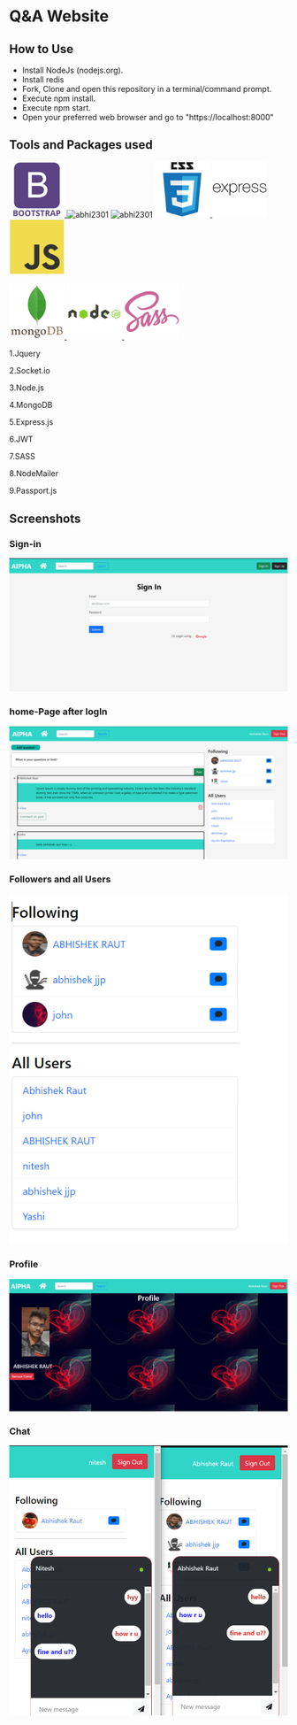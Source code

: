 # Q&A Website
## How to Use
<ul>
  <li>
      Install NodeJs (nodejs.org).
    </li>
    <li>
   Install redis
    </li>
    <li>
    Fork, Clone and open this repository in a terminal/command prompt.
    </li>
  <li>
  Execute npm install.
    </li>
  <li>
Execute npm start.
    </li>
   <li>
 Open your preferred web browser and go to "https://localhost:8000" 
      
  </li>
</ul>


## Tools and Packages used
<p align="left"> <a href="https://getbootstrap.com" target="_blank"> 
  <img src="https://raw.githubusercontent.com/devicons/devicon/master/icons/bootstrap/bootstrap-plain-wordmark.svg" alt="bootstrap" width="100" height="100"/> </a> 
  <img align="center" src="https://i1.wp.com/community.nodemailer.com/wp-content/uploads/2015/10/n2-2.png?fit=422%2C360&ssl=1" alt="abhi2301" height="100" width="100" />
  <img align="center" src="https://ik.imagekit.io/ably/ghost/prod/2021/03/socket-io-logo.jpeg?tr=w-1520" alt="abhi2301" height="100" width="100" />
 <a href="https://www.w3schools.com/css/" target="_blank"> <img src="https://raw.githubusercontent.com/devicons/devicon/master/icons/css3/css3-original-wordmark.svg" alt="css3" width="100" height="100"/> </a>
  <a href="https://expressjs.com" target="_blank"> <img src="https://raw.githubusercontent.com/devicons/devicon/master/icons/express/express-original-wordmark.svg" alt="express" width="100" height="100"/> </a>
 <a href="https://developer.mozilla.org/en-US/docs/Web/JavaScript" target="_blank"> <img src="https://raw.githubusercontent.com/devicons/devicon/master/icons/javascript/javascript-original.svg" alt="javascript" width="100" height="100"/> </a> 
</p>
 <p align="left">
  <a href="https://www.mongodb.com/" target="_blank"> <img src="https://raw.githubusercontent.com/devicons/devicon/master/icons/mongodb/mongodb-original-wordmark.svg" alt="mongodb" width="100" height="100"/> </a>
  <a href="https://nodejs.org" target="_blank"> <img src="https://raw.githubusercontent.com/devicons/devicon/master/icons/nodejs/nodejs-original-wordmark.svg" alt="nodejs" width="100" height="100"/> </a> 
  <a href="https://sass-lang.com" target="_blank"> <img src="https://raw.githubusercontent.com/devicons/devicon/master/icons/sass/sass-original.svg" alt="sass" width="100" height="100"/> </a> </p>
 
 </p>
<p>
  1.Jquery
  </p>
<p>
 2.Socket.io
  </p>
  <p>
3.Node.js
  </p>

<p>
  
  </p>
  <p>
  4.MongoDB 
  </p>
  <p>
  5.Express.js
  </p>
  <p>
  6.JWT 
  </p>
  <p>
  7.SASS 
  </p>
<p>
8.NodeMailer
  </p>
<p>
9.Passport.js
  </p>

## Screenshots
<h3>Sign-in</h3>
<div>
 
<img src="screenshots/sign-in.png" alt="abhi2301">

  </div>
  <h3>home-Page after logIn</h3>
    <div>
 
<img src="screenshots/Screenshot (10).png" alt="abhi2301">

  </div>
  
   <h3>Followers and all Users</h3>
    <div>
 
<img src="screenshots/friend.png" alt="abhi2301">

  </div>
  
   <h3>Profile</h3>
    <div>
 
 <img src="screenshots/profile.png" alt="abhi2301">

  </div>
  
   <h3>Chat</h3>
    <div>
 
 <img src="screenshots/chat.png" alt="abhi2301">

  </div>

